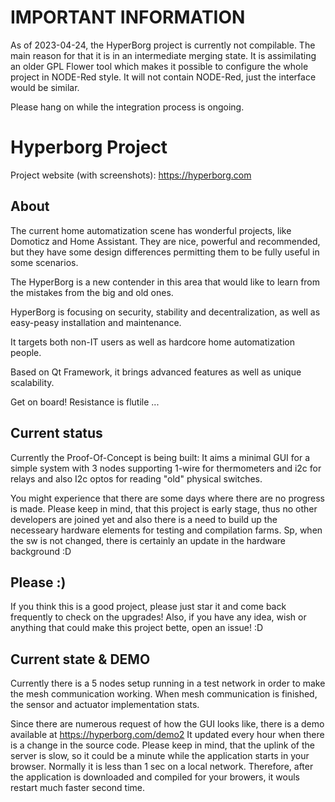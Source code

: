 # IMPORTANT INFORMATION

As of 2023-04-24, the HyperBorg project is currently not compilable. The main reason for that it is in an intermediate merging state. It is assimilating an older GPL Flower tool which makes it possible to configure the whole project in NODE-Red style. It will not contain NODE-Red, just the interface would be similar.

Please hang on while the integration process is ongoing.  


# Hyperborg Project

Project website (with screenshots): https://hyperborg.com

## About

The current home automatization scene has wonderful projects, like Domoticz and Home Assistant. They are nice, powerful and recommended, but they have some design differences permitting them to be fully useful in some scenarios. 

The HyperBorg is a new contender in this area that would like to learn from the mistakes from the big and old ones.

HyperBorg is focusing on security, stability and decentralization, as well as easy-peasy installation and maintenance.

It targets both non-IT users as well as hardcore home automatization people.

Based on Qt Framework, it brings advanced features as well as unique scalability.

Get on board!
Resistance is flutile ...

## Current status

Currently the Proof-Of-Concept is being built: It aims a minimal GUI for a simple system with 3 nodes supporting 1-wire for thermometers and i2c for relays and also I2c optos for reading "old" physical switches.

You might experience that there are some days where there are no progress is made. Please keep in mind, that this project is early stage, thus no other developers are joined yet and also there is a need to build up the necesseary hardware elements for testing and compilation farms. Sp, when the sw is not changed, there is certainly an update in the hardware background :D

## Please :)

If you think this is a good project, please just star it and come back frequently to check on the upgrades! Also, if you have any idea, wish or anything that could make this project bette, open an issue! :D

## Current state & DEMO

Currently there is a 5 nodes setup running in a test network in order to make the mesh communication working. When mesh communication is finished, the sensor and actuator implementation stats.

Since there are numerous request of how the GUI looks like, there is a demo available at https://hyperborg.com/demo2 It updated every hour when there is a change in the source code. Please keep in mind, that the uplink of the server is slow, so it could be a minute while the application starts in your browser. Normally it is less than 1 sec on a local network. Therefore, after the application is downloaded and compiled for your browers, it wouls restart much faster second time. 


